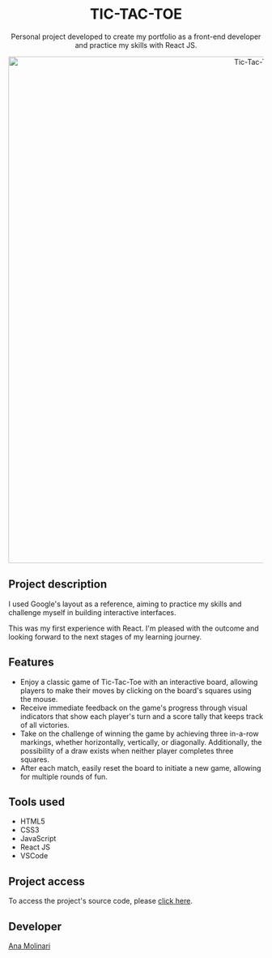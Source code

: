 <h1 align="center">TIC-TAC-TOE</h1>

<p align="center">
Personal project developed to create my portfolio as a front-end developer and practice my skills with React JS.
    
<div align="center">
    <img width="1000" alt="Tic-Tac-Toe image" src="https://github.com/anamolinari/tic-tac-toe/assets/121121296/6c15cfd0-3e9f-4208-80fb-bd1d5dc72d67">
</div>

## Project description

<p align="justify">

I used Google's layout as a reference, aiming to practice my skills and challenge myself in building interactive interfaces.

This was my first experience with React. I'm pleased with the outcome and looking forward to the next stages of my learning journey.

## Features

- Enjoy a classic game of Tic-Tac-Toe with an interactive board, allowing players to make their moves by clicking on the board's squares using the mouse.
- Receive immediate feedback on the game's progress through visual indicators that show each player's turn and a score tally that keeps track of all victories.
- Take on the challenge of winning the game by achieving three in-a-row markings, whether horizontally, vertically, or diagonally. Additionally, the possibility of a draw exists when neither player completes three squares.
- After each match, easily reset the board to initiate a new game, allowing for multiple rounds of fun.

## Tools used

- HTML5
- CSS3
- JavaScript
- React JS
- VSCode

###

## Project access

To access the project's source code, please [click here](https://tic-tac-toe-eight-beta.vercel.app/).

## Developer
[Ana Molinari](https://www.linkedin.com/in/anahmolinari/)
